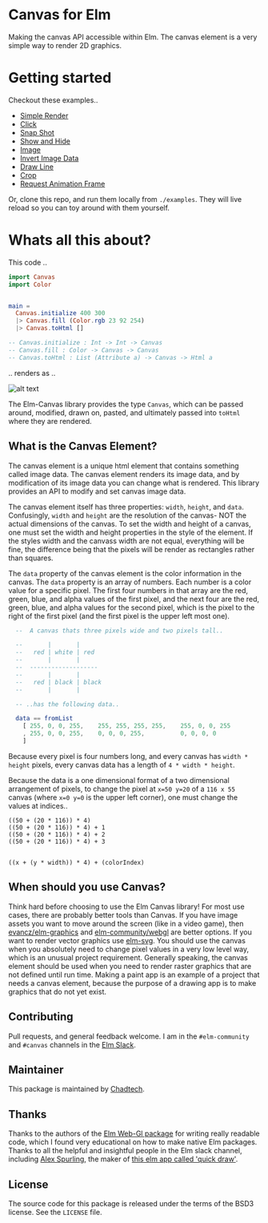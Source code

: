 # Canvas for Elm

Making the canvas API accessible within Elm. The canvas element is a very simple way to render 2D graphics.

# Getting started

Checkout these examples..
* [Simple Render](https://elm-canvas-examples.surge.sh/0-simple-render.html)
* [Click](https://elm-canvas-examples.surge.sh/1-click.html)
* [Snap Shot](https://elm-canvas-examples.surge.sh/2-snap-shot.html)
* [Show and Hide](https://elm-canvas-examples.surge.sh/3-show-and-hide.html)
* [Image](https://elm-canvas-examples.surge.sh/4-image.html)
* [Invert Image Data](https://elm-canvas-examples.surge.sh/5-invert-image-data.html)
* [Draw Line](https://elm-canvas-examples.surge.sh/6-draw-line.html)
* [Crop](https://elm-canvas-examples.surge.sh/7-crop.html)
* [Request Animation Frame](https://elm-canvas-examples.surge.sh/8-request-animation-frame.html)

Or, clone this repo, and run them locally from `./examples`. They will live reload so you can toy around with them yourself.

# Whats all this about?

This code ..

``` Elm
import Canvas
import Color


main =
  Canvas.initialize 400 300
  |> Canvas.fill (Color.rgb 23 92 254)
  |> Canvas.toHtml []

-- Canvas.initialize : Int -> Int -> Canvas
-- Canvas.fill : Color -> Canvas -> Canvas
-- Canvas.toHtml : List (Attribute a) -> Canvas -> Html a


```

.. renders as ..

![alt text](http://i.imgur.com/idJXHTP.png "Simple Canvas Render")


The Elm-Canvas library provides the type `Canvas`, which can be passed around, modified, drawn on, pasted, and ultimately passed into `toHtml` where they are rendered.


## What is the Canvas Element?

The canvas element is a unique html element that contains something called image data. The canvas element renders its image data, and by modification of its image data you can change what is rendered. This library provides an API to modify and set canvas image data.

The canvas element itself has three properties: `width`, `height`, and `data`. Confusingly, `width` and `height` are the resolution of the canvas- NOT the actual dimensions of the canvas. To set the width and height of a canvas, one must set the width and height properties in the style of the element. If the styles width and the canvass width are not equal, everything will be fine, the difference being that the pixels will be render as rectangles rather than squares.

The `data` property of the canvas element is the color information in the canvas. The `data` property is an array of numbers. Each number is a color value for a specific pixel. The first four numbers in that array are the red, green, blue, and alpha values of the first pixel, and the next four are the red, green, blue, and alpha values for the second pixel, which is the pixel to the right of the first pixel (and the first pixel is the upper left most one).

``` Elm
  --  A canvas thats three pixels wide and two pixels tall..

  --       |       | 
  --   red | white | red
  --       |       | 
  --  -------------------
  --       |       | 
  --   red | black | black
  --       |       |

  -- ..has the following data..

  data == fromList
    [ 255, 0, 0, 255,    255, 255, 255, 255,    255, 0, 0, 255
    , 255, 0, 0, 255,    0, 0, 0, 255,          0, 0, 0, 0
    ] 

```

Because every pixel is four numbers long, and every canvas has `width * height` pixels, every canvas data has a length of `4 * width * height`.

Because the data is a one dimensional format of a two dimensional arrangement of pixels, to change the pixel at `x=50 y=20` of a `116 x 55` canvas (where `x=0 y=0` is the upper left corner), one must change the values at indices.. 

```
((50 + (20 * 116)) * 4)
((50 + (20 * 116)) * 4) + 1
((50 + (20 * 116)) * 4) + 2
((50 + (20 * 116)) * 4) + 3


((x + (y * width)) * 4) + (colorIndex)
```

## When should you use Canvas?

Think hard before choosing to use the Elm Canvas library! For most use cases, there are probably better tools than Canvas. If you have image assets you want to move around the screen (like in a video game), then [evancz/elm-graphics](https://github.com/evancz/elm-graphics) and [elm-community/webgl](https://github.com/elm-community/webgl) are better options. If you want to render vector graphics use [elm-svg](http://package.elm-lang.org/packages/elm-lang/svg/latest). You should use the canvas when you absolutely need to change pixel values in a very low level way, which is an unusual project requirement. Generally speaking, the canvas element should be used when you need to render raster graphics that are not defined until run time. Making a paint app is an example of a project that needs a canvas element, because the purpose of a drawing app is to make graphics that do not yet exist.

## Contributing

Pull requests, and general feedback welcome. I am in the `#elm-community` and `#canvas` channels in the [Elm Slack](https://elmlang.slack.com).

## Maintainer

This package is maintained by [Chadtech](https://github.com/chadtech).

## Thanks

Thanks to the authors of the [Elm Web-Gl package](https://github.com/elm-community/webgl) for writing really readable code, which I found very educational on how to make native Elm packages. Thanks to all the helpful and insightful people in the Elm slack channel, including [Alex Spurling](https://github.com/alexspurling), the maker of [this elm app called 'quick draw'](https://github.com/alexspurling).

## License

The source code for this package is released under the terms of the BSD3 license. See the `LICENSE` file.



